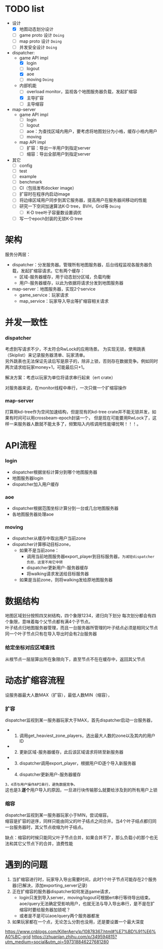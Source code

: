 # TODO list
- 设计
  - [x] 地图动态划分设计
  - [ ] game proto 设计  `Doing`
  - [ ] map proto 设计  `Doing`
  - [ ] 并发安全设计  `Doing`
- dispatcher: 
  - game API impl
    - [x] login
    - [ ] logout
    - [x] aoe
    - [ ] moving  `Doing`
  - 内部机能
    - [ ] overload monitor，监视各个地图服务器负载，发起扩缩容
    - [x] 主导扩容
    - [ ] 主导缩容
- map-server
  - game API impl
    - [ ] login
    - [ ] logout
    - [ ] aoe：为查找区域内用户，要考虑将地图划分为小格，缓存小格内用户
    - [ ] moving
  - map API impl
    - [ ] 扩容：导出一半用户到指定server
    - [ ] 缩容：导出全部用户到指定server
- 其它
  - [ ] config
  - [ ] test
  - [ ] example
  - [ ] benchmark
  - [ ] CI（包括发布docker image）
  - [ ] 扩容时在程序内启动image
  - [ ] 将边缘区域用户同步到其它服务器，提高用户在服务器间移动的性能
  - [ ] 研究一下空间加速算法K-D tree，BVH，Grid等  `Doing`
    - [ ] K-D tree叶子容量数设置调优
  - [ ] 写一个epoch封装的无锁K-D tree

# 架构
服务分两层：
* dispatcher：分发服务器。管理所有地图服务器，后台线程监视各服务器负载，发起扩缩容请求。它有两个缓存：
  * 区域-服务器缓存，用于动态划分区域，负载均衡
  * 用户-服务器缓存，以此为依据将请求分发到地图服务器
* map-server：地图服务器，实现2个service
  * game_service：玩家请求
  * map_service：玩家导入导出等扩缩容相关请求

# 并发一致性
### dispatcher
考虑到写请求不少，不太符合RwLock的应用场景。
为实现无锁，使用跳表（Skiplist）来记录服务器清单、玩家清单。  
另外跳表也无法保证先读后写是原子的，除非上锁，否则存在数据竞争。例如同时两次请求给玩家money+1，可能最后只+1。  
  
解决方案：考虑以玩家为单位将请求串行起来（ert crate）  

对服务器来说，在monitor线程中串行，一次只做一个扩缩容操作
### map-server
打算用kd-tree作为空间加速结构，但是现有的kd-tree crate并不能无锁并发，如果有时间可以用crossbeam-epoch封装一个，
但是现在可能要用RwLock了，这样一来服务器人数就不能太多了，频繁陷入内核调用性能堪忧啊！！！。

# API流程
### login
* dispatcher根据坐标计算分到哪个地图服务器
* 地图服务器login
* dispatcher加入用户缓存

### aoe
* dispatcher根据范围坐标计算分到一台或几台地图服务器
* 各地图服务器处理aoe

### moving
* dispatcher从缓存中取出用户当前zone
* dispatcher计算移动目标zone，
  * 如果不是当前zone：
    * 调用当前地图服务器export_player到目标服务器，`为减轻dispatcher负担，这里不用它中转`
    * dispatcher更新用户-服务器缓存
    * 将walking请求发送给目标服务器
  * 如果是当前zone，则将walking发给原地图服务器

# 数据结构
地图区域划分按照四叉树结构，四个象限1234，递归向下划分 
每次划分都会有四个象限，意味着每个父节点都有满4个子节点。  
叶子结点归地图服务器管理，而且一台服务器所管理的叶子结点必须是相同父节点
同一个叶子节点只有在导入导出时会有2台服务器
### 给定坐标对应区域查找
从根节点一层层算出所在象限向下，直至节点不在在缓存中，返回其父节点

# 动态扩缩容流程
设服务器最大人数MAX（扩容），最低人数MIN（缩容），  

### 扩容
dispatcher监视到某一服务器玩家大于MAX，首先dispatcher启动一台服务器，
* 1. 调用get_heaviest_zone_players，选出最大人数的zone以及其内的用户ID
* 2. 更新区域-服务器缓存，此后该区域请求将转至新服务器
* 3. dispatcher调用export_player，根据用户ID逐个导入新服务器
* 4. dispatcher更新用户-服务器缓存

`3，4须与用户操作API串行，避免数据竞争。`  
这也是3.**逐个**用户导入的原因，一旦进行块传输那么就要给涉及到的所有用户上锁

### 缩容
dispatcher监视到某一服务器玩家小于MIN，尝试缩容。  
缩容是扩容的逆序，同样只能由同父的叶子结点之间合并。当4个叶子结点都归同一台服务器时，其父节点收缩为叶子结点。
  
缺点：缩容的时候只能同父叶子节点合并，如果合并不了，那么负载小的那个也无法和其它父节点下的合并，浪费性能

# 遇到的问题
1. 当扩缩容进行时，玩家导入导出需要时间，此时1个叶子节点可能存在2个服务器(已解决，添加exporting_server记录)
2. 正在扩缩容的服务器dispatcher如何发送game请求，
   * login只发到导入server，moving/logout可根据ert串行等待导出结束。aoe/query无法确定受影响用户，也就无法与导入导出串行，是不是在扩缩容时要给服务器加锁呢？
   * 或者是不是可以aoe/query两个服务器都发
3. 如果玩家都在一个点，无论怎么分割也没用，还是要设置一个最大深度

https://www.cnblogs.com/KillerAery/p/10878367.html#%E7%BD%91%E6%A0%BC-grid
https://zhuanlan.zhihu.com/p/349594815?utm_medium=social&utm_oi=597318846227681280